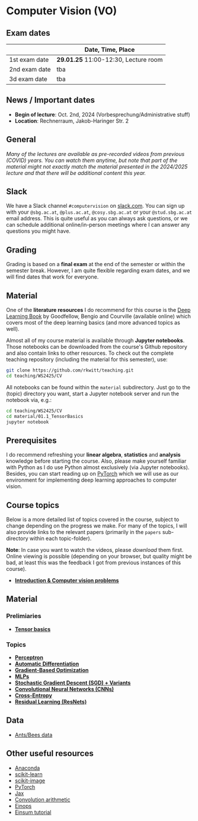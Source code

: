 # Computer Vision (VO)

## Exam dates

|  | Date, Time, Place |
|--------|----------------|
| 1st exam date | **29.01.25** 11:00-12:30, Lecture room |
| 2nd exam date  | tba |
| 3d exam date | tba |

## News / Important dates

- **Begin of lecture**: Oct. 2nd, 2024 (Vorbesprechung/Administrative stuff)
- **Location**: Rechnerraum, Jakob-Haringer Str. 2

## General

*Many of the lectures are available as pre-recorded videos from previous (COVID) years. You can watch them anytime, but note that part of the material might not exactly match the material presented in the 2024/2025 lecture and that there will be additional content this year.*

## Slack

We have a Slack channel `#computervision` on [slack.com](https://visel.slack.com). You can sign up with your `@sbg.ac.at`, `@plus.ac.at`, `@cosy.sbg.ac.at` or your `@stud.sbg.ac.at` email address. This is quite useful as you can always ask questions, or we can schedule additional online/in-person meetings where I can answer any questions you might have.

## Grading

Grading is based on a **final exam** at the end of the semester or within the semester break. However, I am quite flexible regarding exam dates, and we will find dates that work for everyone. 

## Material

One of the **literature resources** I do recommend for this course is the [Deep Learning Book](http://www.deeplearningbook.org/) by Goodfellow, Bengio and
Courville (available online) which covers most of the deep learning basics (and more advanced topics as well).

Almost all of my course material is available through **Jupyter notebooks**. Those notebooks can be downloaded from the course's Github repository and also contain links to other resources. To check out the complete teaching repository (including the material for this semester), use:

```bash
git clone https://github.com/rkwitt/teaching.git
cd teaching/WS2425/CV
```

All notebooks can be found within the `material` subdirectory. Just go to the (topic) directory you want, start a Jupyter notebook server and run the notebook via, e.g.:

```bash
cd teaching/WS2425/CV
cd material/01.1_TensorBasics
jupyter notebook
```

## Prerequisites

I do recommend refreshing your **linear algebra**, **statistics** and **analysis** knowledge before starting the course. Also, please make yourself familiar with Python as I do use Python almost exclusively (via Jupyter notebooks). Besides, you can start reading up on [PyTorch](https://pytorch.org/) which we will use as our environment for implementing deep learning approaches to computer vision.

## Course topics

Below is a more detailed list of topics covered in the course, subject to change depending on the progress we make. For many of the topics, I will also provide links to the relevant papers (primarily in the `papers` sub-directory within each topic-folder).

**Note**: In case you want to watch the videos, please *download* them first. Online viewing is possible (depending on your browser, but quality might be bad, at least this was the feedback I got from previous instances of this course).

- [**Introduction & Computer vision problems**](../material/IntroSlides.pdf)

## Material

### Prelimiaries

- [**Tensor basics**](../material/01.1_TensorBasics)

### Topics 

- [**Perceptron**](../material/02_Perceptron)
- [**Automatic Differentiation**](../material/03_AutomaticDifferentiation)
- [**Gradient-Based Optimization**](../material/04_GradientBasedOptimization)
- [**MLPs**](../material/05_MLP)
- [**Stochastic Gradient Descent (SGD) + Variants**](../material/06_SGD)
- [**Convolutional Neural Networks (CNNs)**](../material/07_ConvNets)
- [**Cross-Entropy**](../material/08_CrossEntropy)
- [**Residual Learning (ResNets)**](../material/09_ResidualLearning)




## Data

- [Ants/Bees data](https://drive.google.com/open?id=1izFo-gdrxvDy1klIlu-_RZn3JNTaeogg)

## Other useful resources

- [Anaconda](https://www.anaconda.com/download/)
- [scikit-learn](http://scikit-learn.org/stable/)
- [scikit-image](http://scikit-image.org/)
- [PyTorch](http://pytorch.org/)
- [Jax](https://jax.readthedocs.io/en/latest/index.html)
- [Convolution arithmetic](https://github.com/vdumoulin/conv_arithmetic)
- [Einops](https://einops.rocks/)
- [Einsum tutorial](https://rockt.github.io/2018/04/30/einsum)

